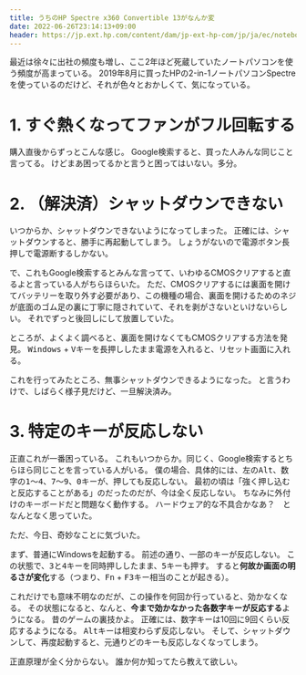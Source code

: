 ```yaml
---
title: うちのHP Spectre x360 Convertible 13がなんか変
date: 2022-06-26T23:14:13+09:00
header: https://jp.ext.hp.com/content/dam/jp-ext-hp-com/jp/ja/ec/notebooks/personal/spectre/images/design_img_x360_13.jpg
---
```


最近は徐々に出社の頻度も増し、ここ2年ほど死蔵していたノートパソコンを使う頻度が高まっている。
2019年8月に買ったHPの2-in-1ノートパソコンSpectreを使っているのだけど、それが色々とおかしくて、気になっている。

# 1. すぐ熱くなってファンがフル回転する

購入直後からずっとこんな感じ。
Google検索すると、買った人みんな同じこと言ってる。
けどまあ困ってるかと言うと困ってはいない。多分。

# 2. （解決済）シャットダウンできない

いつからか、シャットダウンできないようになってしまった。
正確には、シャットダウンすると、勝手に再起動してしまう。
しょうがないので電源ボタン長押しで電源断するしかない。

で、これもGoogle検索するとみんな言ってて、いわゆるCMOSクリアすると直るよと言っている人がちらほらいた。
ただ、CMOSクリアするには裏面を開けてバッテリーを取り外す必要があり、この機種の場合、裏面を開けるためのネジが底面のゴム足の裏に丁寧に隠されていて、それを剥がさないといけないらしい。
それでずっと後回しにして放置していた。

ところが、よくよく調べると、裏面を開けなくてもCMOSクリアする方法を発見。
<kbd>Windows</kbd> + <kbd>V</kbd>キーを長押ししたまま電源を入れると、リセット画面に入れる。

これを行ってみたところ、無事シャットダウンできるようになった。
と言うわけで、しばらく様子見だけど、一旦解決済み。

# 3. 特定のキーが反応しない

正直これが一番困っている。
これもいつからか。同じく、Google検索するとちらほら同じことを言っている人がいる。
僕の場合、具体的には、左の<kbd>Alt</kbd>、数字の<kbd>1</kbd>〜<kbd>4</kbd>、<kbd>7</kbd>〜<kbd>9</kbd>、<kbd>0</kbd>キーが、押しても反応しない。
最初の頃は「強く押し込むと反応することがある」のだったのだが、今は全く反応しない。
ちなみに外付けのキーボードだと問題なく動作する。
ハードウェア的な不具合かなあ？　となんとなく思っていた。

ただ、今日、奇妙なことに気づいた。

まず、普通にWindowsを起動する。
前述の通り、一部のキーが反応しない。
この状態で、<kbd>3</kbd>と<kbd>4</kbd>キーを同時押ししたまま、<kbd>5</kbd>キーも押す。
すると**何故か画面の明るさが変化**する（つまり、<kbd>Fn</kbd> + <kbd>F3</kbd>キー相当のことが起きる）。

これだけでも意味不明なのだが、この操作を何回か行っていると、効かなくなる。
その状態になると、なんと、**今まで効かなかった各数字キーが反応する**ようになる。
昔のゲームの裏技かよ。
正確には、数字キーは10回に9回くらい反応するようになる。
<kbd>Alt</kbd>キーは相変わらず反応しない。
そして、シャットダウンして、再度起動すると、元通りどのキーも反応しなくなってしまう。

正直原理が全く分からない。
誰か何か知ってたら教えて欲しい。
